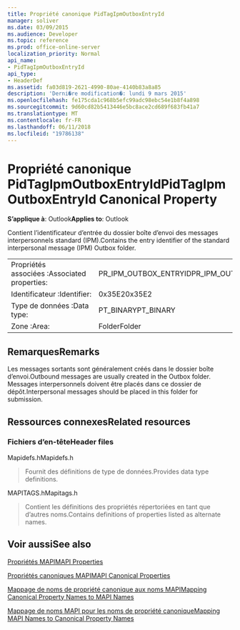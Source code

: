 ```yaml
---
title: Propriété canonique PidTagIpmOutboxEntryId
manager: soliver
ms.date: 03/09/2015
ms.audience: Developer
ms.topic: reference
ms.prod: office-online-server
localization_priority: Normal
api_name:
- PidTagIpmOutboxEntryId
api_type:
- HeaderDef
ms.assetid: fa03d819-2621-4990-80ae-4140b83a8a85
description: 'Derni�re modification�: lundi 9 mars 2015'
ms.openlocfilehash: fe175cda1c968b5efc99adc98ebc54e1b8f4a898
ms.sourcegitcommit: 9d60cd82b5413446e5bc8ace2cd689f683fb41a7
ms.translationtype: MT
ms.contentlocale: fr-FR
ms.lasthandoff: 06/11/2018
ms.locfileid: "19786138"
---
```

# <a name="pidtagipmoutboxentryid-canonical-property"></a><span data-ttu-id="fb6d7-103">Propriété canonique PidTagIpmOutboxEntryId</span><span class="sxs-lookup"><span data-stu-id="fb6d7-103">PidTagIpmOutboxEntryId Canonical Property</span></span>

  
  
<span data-ttu-id="fb6d7-104">**S’applique à**: Outlook</span><span class="sxs-lookup"><span data-stu-id="fb6d7-104">**Applies to**: Outlook</span></span> 
  
<span data-ttu-id="fb6d7-105">Contient l’identificateur d’entrée du dossier boîte d’envoi des messages interpersonnels standard (IPM).</span><span class="sxs-lookup"><span data-stu-id="fb6d7-105">Contains the entry identifier of the standard interpersonal message (IPM) Outbox folder.</span></span> 
  
|||
|:-----|:-----|
|<span data-ttu-id="fb6d7-106">Propriétés associées :</span><span class="sxs-lookup"><span data-stu-id="fb6d7-106">Associated properties:</span></span>  <br/> |<span data-ttu-id="fb6d7-107">PR_IPM_OUTBOX_ENTRYID</span><span class="sxs-lookup"><span data-stu-id="fb6d7-107">PR_IPM_OUTBOX_ENTRYID</span></span>  <br/> |
|<span data-ttu-id="fb6d7-108">Identificateur :</span><span class="sxs-lookup"><span data-stu-id="fb6d7-108">Identifier:</span></span>  <br/> |<span data-ttu-id="fb6d7-109">0x35E2</span><span class="sxs-lookup"><span data-stu-id="fb6d7-109">0x35E2</span></span>  <br/> |
|<span data-ttu-id="fb6d7-110">Type de données :</span><span class="sxs-lookup"><span data-stu-id="fb6d7-110">Data type:</span></span>  <br/> |<span data-ttu-id="fb6d7-111">PT_BINARY</span><span class="sxs-lookup"><span data-stu-id="fb6d7-111">PT_BINARY</span></span>  <br/> |
|<span data-ttu-id="fb6d7-112">Zone :</span><span class="sxs-lookup"><span data-stu-id="fb6d7-112">Area:</span></span>  <br/> |<span data-ttu-id="fb6d7-113">Folder</span><span class="sxs-lookup"><span data-stu-id="fb6d7-113">Folder</span></span>  <br/> |
   
## <a name="remarks"></a><span data-ttu-id="fb6d7-114">Remarques</span><span class="sxs-lookup"><span data-stu-id="fb6d7-114">Remarks</span></span>

<span data-ttu-id="fb6d7-115">Les messages sortants sont généralement créés dans le dossier boîte d’envoi.</span><span class="sxs-lookup"><span data-stu-id="fb6d7-115">Outbound messages are usually created in the Outbox folder.</span></span> <span data-ttu-id="fb6d7-116">Messages interpersonnels doivent être placés dans ce dossier de dépôt.</span><span class="sxs-lookup"><span data-stu-id="fb6d7-116">Interpersonal messages should be placed in this folder for submission.</span></span> 
  
## <a name="related-resources"></a><span data-ttu-id="fb6d7-117">Ressources connexes</span><span class="sxs-lookup"><span data-stu-id="fb6d7-117">Related resources</span></span>

### <a name="header-files"></a><span data-ttu-id="fb6d7-118">Fichiers d’en-tête</span><span class="sxs-lookup"><span data-stu-id="fb6d7-118">Header files</span></span>

<span data-ttu-id="fb6d7-119">Mapidefs.h</span><span class="sxs-lookup"><span data-stu-id="fb6d7-119">Mapidefs.h</span></span>
  
> <span data-ttu-id="fb6d7-120">Fournit des définitions de type de données.</span><span class="sxs-lookup"><span data-stu-id="fb6d7-120">Provides data type definitions.</span></span>
    
<span data-ttu-id="fb6d7-121">MAPITAGS.h</span><span class="sxs-lookup"><span data-stu-id="fb6d7-121">Mapitags.h</span></span>
  
> <span data-ttu-id="fb6d7-122">Contient les définitions des propriétés répertoriées en tant que d’autres noms.</span><span class="sxs-lookup"><span data-stu-id="fb6d7-122">Contains definitions of properties listed as alternate names.</span></span>
    
## <a name="see-also"></a><span data-ttu-id="fb6d7-123">Voir aussi</span><span class="sxs-lookup"><span data-stu-id="fb6d7-123">See also</span></span>



[<span data-ttu-id="fb6d7-124">Propriétés MAPI</span><span class="sxs-lookup"><span data-stu-id="fb6d7-124">MAPI Properties</span></span>](mapi-properties.md)
  
[<span data-ttu-id="fb6d7-125">Propriétés canoniques MAPI</span><span class="sxs-lookup"><span data-stu-id="fb6d7-125">MAPI Canonical Properties</span></span>](mapi-canonical-properties.md)
  
[<span data-ttu-id="fb6d7-126">Mappage de noms de propriété canonique aux noms MAPI</span><span class="sxs-lookup"><span data-stu-id="fb6d7-126">Mapping Canonical Property Names to MAPI Names</span></span>](mapping-canonical-property-names-to-mapi-names.md)
  
[<span data-ttu-id="fb6d7-127">Mappage de noms MAPI pour les noms de propriété canonique</span><span class="sxs-lookup"><span data-stu-id="fb6d7-127">Mapping MAPI Names to Canonical Property Names</span></span>](mapping-mapi-names-to-canonical-property-names.md)

